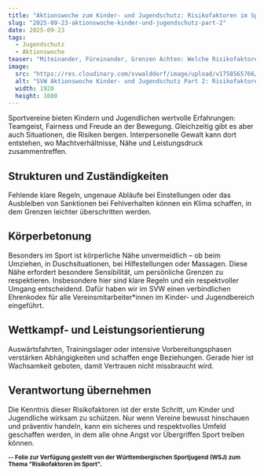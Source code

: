 ```yaml
---
title: "Aktionswoche zum Kinder- und Jugendschutz: Risikofaktoren im Sport"
slug: "2025-09-23-aktionswoche-kinder-und-jugendschutz-part-2"
date: 2025-09-23
tags:
  - Jugendschutz
  - Aktionswoche
teaser: "Miteinander, Füreinander, Grenzen Achten: Welche Risikofaktoren im Sport erkennen und minimieren."
image:
  src: "https://res.cloudinary.com/svwalddorf/image/upload/v1758565766/Header_2_uf8dbs.jpg"
  alt: "SVW Aktionswoche Kinder- und Jugendschutz Part 2: Risikofaktoren im Sport"
  width: 1920
  height: 1080
---
```

Sportvereine bieten Kindern und Jugendlichen wertvolle Erfahrungen: Teamgeist, Fairness und Freude an der Bewegung. Gleichzeitig gibt es aber auch Situationen, die Risiken bergen. Interpersonelle Gewalt kann dort entstehen, wo Machtverhältnisse, Nähe und Leistungsdruck zusammentreffen.

## Strukturen und Zuständigkeiten

Fehlende klare Regeln, ungenaue Abläufe bei Einstellungen oder das Ausbleiben von Sanktionen bei Fehlverhalten können ein Klima schaffen, in dem Grenzen leichter überschritten werden.

## Körperbetonung

Besonders im Sport ist körperliche Nähe unvermeidlich – ob beim Umziehen, in Duschsituationen, bei Hilfestellungen oder Massagen. Diese Nähe erfordert besondere Sensibilität, um persönliche Grenzen zu respektieren. Insbesondere hier sind klare Regeln und ein respektvoller Umgang entscheidend. Dafür haben wir im SVW einen verbindlichen Ehrenkodex für alle Vereinsmitarbeiter*innen im Kinder- und Jugendbereich eingeführt.

## Wettkampf- und Leistungsorientierung

Auswärtsfahrten, Trainingslager oder intensive Vorbereitungsphasen verstärken Abhängigkeiten und schaffen enge Beziehungen. Gerade hier ist Wachsamkeit geboten, damit Vertrauen nicht missbraucht wird.

## Verantwortung übernehmen

Die Kenntnis dieser Risikofaktoren ist der erste Schritt, um Kinder und Jugendliche wirksam zu schützen. Nur wenn Vereine bewusst hinschauen und präventiv handeln, kann ein sicheres und respektvolles Umfeld geschaffen werden, in dem alle ohne Angst vor Übergriffen Sport treiben können.

**<sub>-- Folie zur Verfügung gestellt von der Württembergischen Sportjugend (WSJ) zum Thema "Risikofaktoren im Sport".</sub>**


